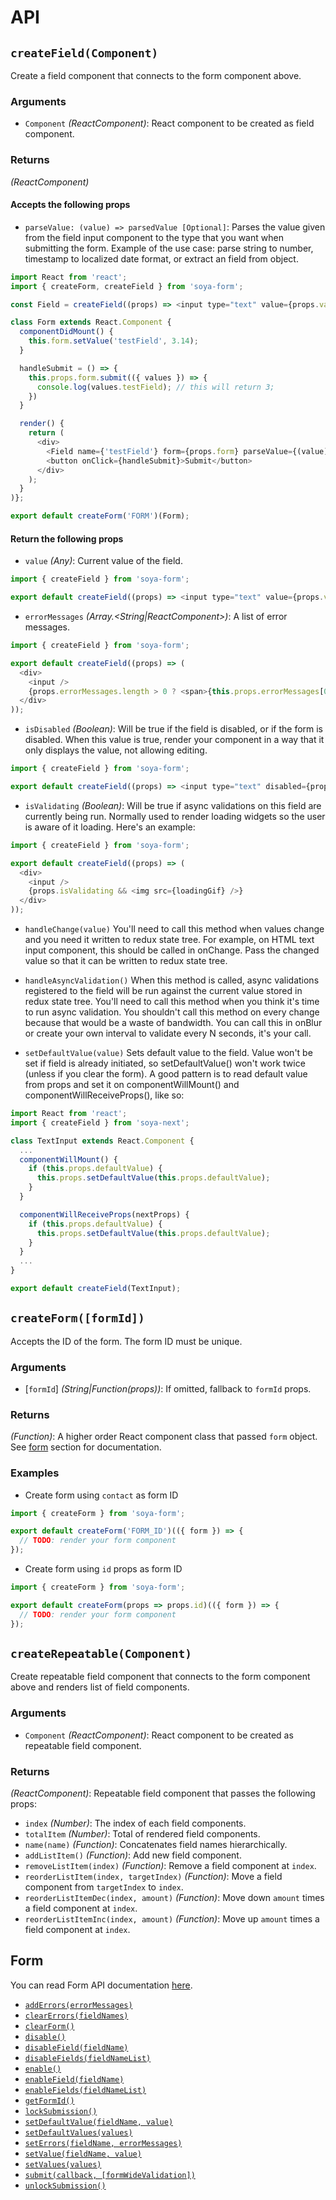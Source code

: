 # API

## `createField(Component)`
Create a field component that connects to the form component above.

### Arguments
- `Component` *(ReactComponent)*: React component to be created as field component.

### Returns
*(ReactComponent)*

#### Accepts the following props
- `parseValue: (value) => parsedValue [Optional]`: Parses the value given from the field input component to the type that you want when submitting the form. Example of the use case: parse string to number, timestamp to localized date format, or extract an field from object.

```js
import React from 'react';
import { createForm, createField } from 'soya-form';

const Field = createField((props) => <input type="text" value={props.value} />);

class Form extends React.Component {
  componentDidMount() {
    this.form.setValue('testField', 3.14);
  }

  handleSubmit = () => {
    this.props.form.submit(({ values }) => {
      console.log(values.testField); // this will return 3;
    })
  }

  render() {
    return (
      <div>
        <Field name={'testField'} form={props.form} parseValue={(value) => Math.floor(Number(value)) }/>
        <button onClick={handleSubmit}>Submit</button>
      </div>
    );
  }
)};

export default createForm('FORM')(Form);
```

#### Return the following props
- `value` *(Any)*: Current value of the field.
```js
import { createField } from 'soya-form';

export default createField((props) => <input type="text" value={props.value} />);
```

- `errorMessages` *(Array.\<String|ReactComponent\>)*: A list of error messages.
```js
import { createField } from 'soya-form';

export default createField((props) => (
  <div>
    <input />
    {props.errorMessages.length > 0 ? <span>{this.props.errorMessages[0]}</span> : null}
  </div>
));
```

- `isDisabled` *(Boolean)*: Will be true if the field is disabled, or if the form is disabled. When this value is true, render your component in a way that it only displays the value, not allowing editing.
```js
import { createField } from 'soya-form';

export default createField((props) => <input type="text" disabled={props.isDisabled} />);
```

- `isValidating` *(Boolean)*: Will be true if async validations on this field are currently being run. Normally used to render loading widgets so the user is aware of it loading. Here's an example:
```js
import { createField } from 'soya-form';

export default createField((props) => (
  <div>
    <input />
    {props.isValidating && <img src={loadingGif} />}
  </div>
));
```

- `handleChange(value)`
You'll need to call this method when values change and you need it written to redux state tree. For example, on HTML text input component, this should be called in onChange. Pass the changed value so that it can be written to redux state tree.

- `handleAsyncValidation()`
When this method is called, async validations registered to the field will be run against the current value stored in redux state tree. You'll need to call this method when you think it's time to run async validation. You shouldn't call this method on every change because that would be a waste of bandwidth. You can call this in onBlur or create your own interval to validate every N seconds, it's your call.

- `setDefaultValue(value)`
Sets default value to the field. Value won't be set if field is already initiated, so setDefaultValue() won't work twice (unless if you clear the form). A good pattern is to read default value from props and set it on componentWillMount() and componentWillReceiveProps(), like so:
```js
import React from 'react';
import { createField } from 'soya-next';

class TextInput extends React.Component {
  ...
  componentWillMount() {
    if (this.props.defaultValue) {
      this.props.setDefaultValue(this.props.defaultValue);
    }
  }

  componentWillReceiveProps(nextProps) {
    if (this.props.defaultValue) {
      this.props.setDefaultValue(this.props.defaultValue);
    }
  }
  ...
}

export default createField(TextInput);
```

## `createForm([formId])`
Accepts the ID of the form. The form ID must be unique.

### Arguments
- [`formId`] *(String|Function(props))*: If omitted, fallback to `formId` props.

### Returns
*(Function)*: A higher order React component class that passed `form` object. See [form](#form) section for documentation.

### Examples
- Create form using `contact` as form ID
```js
import { createForm } from 'soya-form';

export default createForm('FORM_ID')(({ form }) => {
  // TODO: render your form component
});
```

- Create form using `id` props as form ID
```js
import { createForm } from 'soya-form';

export default createForm(props => props.id)(({ form }) => {
  // TODO: render your form component
});
```

## `createRepeatable(Component)`
Create repeatable field component that connects to the form component above and renders list of field components.

### Arguments
- `Component` *(ReactComponent)*: React component to be created as repeatable field component.

### Returns
*(ReactComponent)*: Repeatable field component that passes the following props:
- `index` *(Number)*: The index of each field components.
- `totalItem` *(Number)*: Total of rendered field components.
- `name(name)` *(Function)*: Concatenates field names hierarchically.
- `addListItem()` *(Function)*: Add new field component.
- `removeListItem(index)` *(Function)*: Remove a field component at `index`.
- `reorderListItem(index, targetIndex)` *(Function)*: Move a field component from `targetIndex` to `index`.
- `reorderListItemDec(index, amount)` *(Function)*: Move down `amount` times a field component at `index`.
- `reorderListItemInc(index, amount)` *(Function)*: Move up `amount` times a field component at `index`.

## Form
You can read Form API documentation [here](./Form-API.md#form).
- [`addErrors(errorMessages)`](./Form-API.md#adderrorserrormessages)
- [`clearErrors(fieldNames)`](./Form-API.md#clearerrorsfieldnames)
- [`clearForm()`](./Form-API.md#clearform)
- [`disable()`](./Form-API.md#disable)
- [`disableField(fieldName)`](./Form-API.md#disablefieldfieldname)
- [`disableFields(fieldNameList)`](./Form-API.md#disablefieldsfieldnamelist)
- [`enable()`](./Form-API.md#enable)
- [`enableField(fieldName)`](./Form-API.md#enablefieldfieldname)
- [`enableFields(fieldNameList)`](./Form-API.md#enablefieldsfieldnamelist)
- [`getFormId()`](./Form-API.md#getformid)
- [`lockSubmission()`](./Form-API.md#locksubmission)
- [`setDefaultValue(fieldName, value)`](./Form-API.md#setdefaultvaluefieldname-value)
- [`setDefaultValues(values)`](./Form-API.md#setdefaultvaluesvalues)
- [`setErrors(fieldName, errorMessages)`](./Form-API.md#seterrorsfieldname-errormessages)
- [`setValue(fieldName, value)`](./Form-API.md#setvaluefieldname-value)
- [`setValues(values)`](./Form-API.md#setvaluesvalues)
- [`submit(callback, [formWideValidation])`](./Form-API.md#submitcallback-formwidevalidation)
- [`unlockSubmission()`](./Form-API.md#unlocksubmission)

